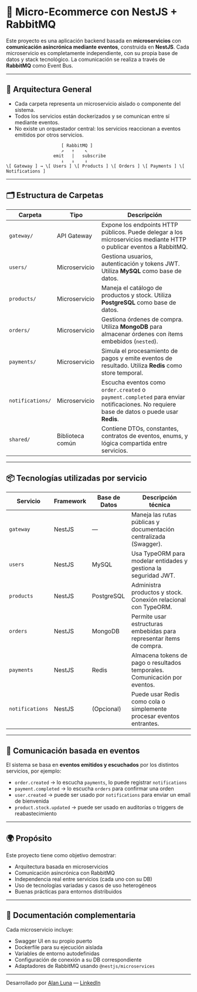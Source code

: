 # 🧩 Micro-Ecommerce con NestJS + RabbitMQ

Este proyecto es una aplicación backend basada en **microservicios** con **comunicación asincrónica mediante eventos**, construida en **NestJS**. Cada microservicio es completamente independiente, con su propia base de datos y stack tecnológico. La comunicación se realiza a través de **RabbitMQ** como Event Bus.

---

## 📐 Arquitectura General

- Cada carpeta representa un microservicio aislado o componente del sistema.
- Todos los servicios están dockerizados y se comunican entre sí mediante eventos.
- No existe un orquestador central: los servicios reaccionan a eventos emitidos por otros servicios.


```
                     [ RabbitMQ ]
                     ↗   ↑    ↖
                  emit   |   subscribe
                     ↓   ↓    ↓
\[ Gateway ] → \[ Users ] \[ Products ] \[ Orders ] \[ Payments ] \[ Notifications ]

```

---

## 🗂️ Estructura de Carpetas

| Carpeta           | Tipo              | Descripción                                                                                                                                   |
|-------------------|-------------------|-----------------------------------------------------------------------------------------------------------------------------------------------|
| `gateway/`         | API Gateway       | Expone los endpoints HTTP públicos. Puede delegar a los microservicios mediante HTTP o publicar eventos a RabbitMQ.                          |
| `users/`           | Microservicio     | Gestiona usuarios, autenticación y tokens JWT. Utiliza **MySQL** como base de datos.                                                         |
| `products/`        | Microservicio     | Maneja el catálogo de productos y stock. Utiliza **PostgreSQL** como base de datos.                                                          |
| `orders/`          | Microservicio     | Gestiona órdenes de compra. Utiliza **MongoDB** para almacenar órdenes con ítems embebidos (`nested`).                                       |
| `payments/`        | Microservicio     | Simula el procesamiento de pagos y emite eventos de resultado. Utiliza **Redis** como store temporal.                                        |
| `notifications/`   | Microservicio     | Escucha eventos como `order.created` o `payment.completed` para enviar notificaciones. No requiere base de datos o puede usar **Redis**.     |
| `shared/`          | Biblioteca común  | Contiene DTOs, constantes, contratos de eventos, enums, y lógica compartida entre servicios.                                                 |

---

## 📦 Tecnologías utilizadas por servicio

| Servicio       | Framework | Base de Datos | Descripción técnica                                                 |
|----------------|-----------|---------------|----------------------------------------------------------------------|
| `gateway`      | NestJS    | —             | Maneja las rutas públicas y documentación centralizada (Swagger).   |
| `users`        | NestJS    | MySQL         | Usa TypeORM para modelar entidades y gestiona la seguridad JWT.     |
| `products`     | NestJS    | PostgreSQL    | Administra productos y stock. Conexión relacional con TypeORM.      |
| `orders`       | NestJS    | MongoDB       | Permite usar estructuras embebidas para representar ítems de compra.|
| `payments`     | NestJS    | Redis         | Almacena tokens de pago o resultados temporales. Comunicación por eventos.|
| `notifications`| NestJS    | (Opcional)    | Puede usar Redis como cola o simplemente procesar eventos entrantes.|

---

## 🎯 Comunicación basada en eventos

El sistema se basa en **eventos emitidos y escuchados** por los distintos servicios, por ejemplo:

- `order.created` → lo escucha `payments`, lo puede registrar `notifications`
- `payment.completed` → lo escucha `orders` para confirmar una orden
- `user.created` → puede ser usado por `notifications` para enviar un email de bienvenida
- `product.stock.updated` → puede ser usado en auditorías o triggers de reabastecimiento

---

## 🌍 Propósito

Este proyecto tiene como objetivo demostrar:

- Arquitectura basada en microservicios
- Comunicación asincrónica con RabbitMQ
- Independencia real entre servicios (cada uno con su DB)
- Uso de tecnologías variadas y casos de uso heterogéneos
- Buenas prácticas para entornos distribuidos

---

## 📄 Documentación complementaria

Cada microservicio incluye:

- Swagger UI en su propio puerto
- Dockerfile para su ejecución aislada
- Variables de entorno autodefinidas
- Configuración de conexión a su DB correspondiente
- Adaptadores de RabbitMQ usando `@nestjs/microservices`

---

Desarrollado por [Alan Luna](https://alanluna.dev) — [LinkedIn](https://www.linkedin.com/in/alanluna00/)